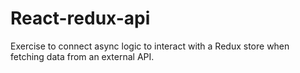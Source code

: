 # React-redux-api
Exercise to connect async logic to interact with a Redux store when fetching data from an external API.
